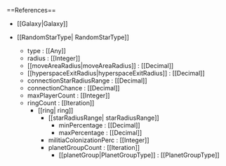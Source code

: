 ==References==
 * [[Galaxy|Galaxy]]

 * [[RandomStarType| RandomStarType]]
   * type : [[Any]]
   * radius : [[Integer]]
   * [[moveAreaRadius|moveAreaRadius]] : [[Decimal]]
   * [[hyperspaceExitRadius|hyperspaceExitRadius]] : [[Decimal]]
   * connectionStarRadiusRange : [[Decimal]]
   * connectionChance : [[Decimal]]
   * maxPlayerCount : [[Integer]]
   * ringCount : [[Iteration]]
     * [[ring| ring]]
       * [[starRadiusRange| starRadiusRange]]
         * minPercentage : [[Decimal]]
         * maxPercentage : [[Decimal]]
       * militiaColonizationPerc : [[Integer]]
       * planetGroupCount : [[Iteration]]
         * [[planetGroup|PlanetGroupType]] : [[PlanetGroupType]]

